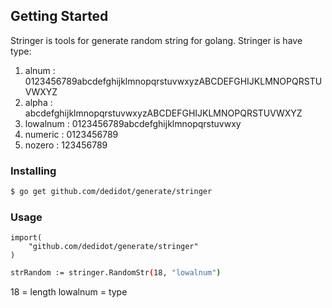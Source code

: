 ## Getting Started

Stringer is tools for generate random string for golang. Stringer is have type: 

1. alnum : 0123456789abcdefghijklmnopqrstuvwxyzABCDEFGHIJKLMNOPQRSTUVWXYZ
2. alpha : abcdefghijklmnopqrstuvwxyzABCDEFGHIJKLMNOPQRSTUVWXYZ
3. lowalnum : 0123456789abcdefghijklmnopqrstuvwxy
4. numeric : 0123456789
5. nozero : 123456789

### Installing

```sh
$ go get github.com/dedidot/generate/stringer
```

### Usage

```
import(
    "github.com/dedidot/generate/stringer"
)
```

```sh
strRandom := stringer.RandomStr(18, "lowalnum") 
```

18 = length
lowalnum = type